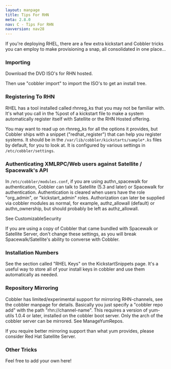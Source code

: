 ```yaml
---
layout: manpage
title: Tips For RHN
meta: 2.8.0
nav: C - Tips For RHN
navversion: nav28
---
```

If you're deploying RHEL, there are a few extra kickstart and Cobbler tricks you can employ to make provisioning a snap,
all consolidated in one place...

### Importing

Download the DVD ISO's for RHN hosted.

Then use "cobbler import" to import the ISO's to get an install tree.

### Registering To RHN

RHEL has a tool installed called rhnreg_ks that you may not be familiar with. It's what you call in the %post of a
kickstart file to make a system automatically register itself with Satellite or the RHN Hosted offering.

You may want to read up on rhnreg_ks for all the options it provides, but Cobbler ships with a snippet
("redhat_register") that can help you register systems. It should be in the `/var/lib/cobbler/kickstarts/sample*.ks`
files by default, for you to look at. It is configured by various settings in `/etc/cobbler/settings`.

### Authenticating XMLRPC/Web users against Satellite / Spacewalk's API

In `/etc/cobbler/modules.conf`, if you are using authn_spacewalk for authentication, Cobbler can talk to Satellite (5.3
and later) or Spacewalk for authentication. Authentication is cleared when users have the role "org_admin", or
"kickstart_admin" roles. Authorization can later be supplied via cobbler modules as normal, for example, authz_allowall
(default) or authn_ownership, but should probably be left as authz_allowall.

See CustomizableSecurity

If you are using a copy of Cobbler that came bundled with Spacewalk or Satellite Server, don't change these settings, as
you will break Spacewalk/Satellite's ability to converse with Cobbler.

### Installation Numbers

See the section called "RHEL Keys" on the KickstartSnippets page. It's a useful way to store all of your install keys in
cobbler and use them automatically as needed.

### Repository Mirroring

Cobbler has limited/experimental support for mirroring RHN-channels, see the cobbler manpage for details. Basically you
just specify a "cobbler repo add" with the path "rhn://channel-name". This requires a version of yum-utils 1.0.4 or
later, installed on the cobbler boot server. Only the arch of the cobbler server can be mirrored. See ManageYumRepos.

If you require better mirroring support than what yum provides, please consider Red Hat Satellite Server.

### Other Tricks

Feel free to add your own here!

